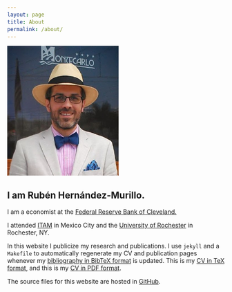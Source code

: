 ```yaml
---
layout: page
title: About
permalink: /about/
---
```


  <div class="col-md-2">
      <img  src="/assets/img/rhm_chapala.jpg"  height="300px">
  </div>
  <div class="col-md-2"></div>
  <div class="col-md-8">
  <h2 >I am Rubén Hernández-Murillo.</h2>
 
  I am a economist at the [Federal Reserve Bank of  Cleveland.](http://www.clevelandfed.org)

  I attended [ITAM](http://economia.itam.mx/es) in Mexico City and the [University of Rochester](http://www.econ.rochester.edu) in Rochester, NY.

  In this website I publicize my research and publications. 
  I use `jekyll` and a `Makefile` to automatically regenerate my CV and publication pages whenever my [bibliography  in BibTeX format](https://raw.github.com/rubenhm/rubenhm.github.io/source/assets/bibliography/bibliography.bib) is updated. 
  This is my [CV in TeX format](https://raw.github.com/rubenhm/rubenhm.github.io/source/assets/Ruben_Hernandez-Murillo-cv.tex), and this is my [CV in PDF format](https://raw.github.com/rubenhm/rubenhm.github.io/source/assets/docs/Ruben_Hernandez-Murillo-cv.pdf).

  The source files for this website are hosted in [GitHub](https://github.com/rubenhm/rubenhm.github.io/tree/source).

  </div>


  
  
